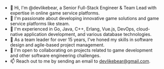 - 👋 Hi, I'm @devlikebear, a Senior Full-Stack Engineer & Team Lead with expertise in online game service platforms.
- 👀 I'm passionate about developing innovative game solutions and game service platforms like steam.
- 🌱 I'm experienced in Go, Java, C++, Erlang, Vue.js, DevOps, cloud-native application development, and various database technologies.
- 💼 As a team leader for over 15 years, I've honed my skills in software design and agile-based project management.
- 🤝 I'm open to collaborating on projects related to game development and other software engineering challenges.
- 📫 Reach out to me by sending an email to devlikebear@gmail.com.

<!---
devlikebear/devlikebear is a ✨ special ✨ repository because its `README.md` (this file) appears on your GitHub profile.
You can click the Preview link to take a look at your changes.
--->
